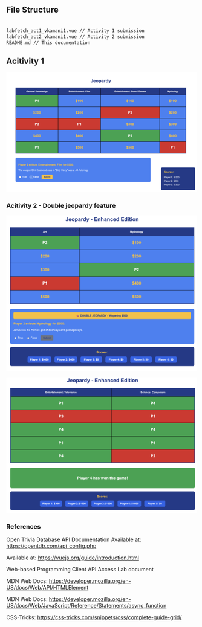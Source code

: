 ## File Structure

```

labfetch_act1_vkamani1.vue // Activity 1 submission
labfetch_act2_vkamani1.vue // Activity 2 submission
README.md // This documentation
```

## Acitivity 1

![alt text](image.png)

### Acitivity 2 - Double jeopardy feature

![alt text](image-2.png)

![alt text](image-1.png)

### References

Open Trivia Database API Documentation
Available at: https://opentdb.com/api_config.php

Available at: https://vuejs.org/guide/introduction.html

Web-based Programming Client API Access Lab document

MDN Web Docs: https://developer.mozilla.org/en-US/docs/Web/API/HTMLElement

MDN Web Docs: https://developer.mozilla.org/en-US/docs/Web/JavaScript/Reference/Statements/async_function

CSS-Tricks: https://css-tricks.com/snippets/css/complete-guide-grid/
